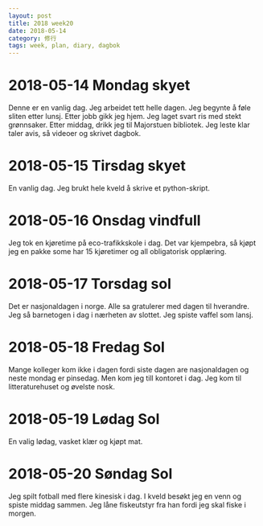 ```yaml
---
layout: post
title: 2018 week20
date: 2018-05-14
category: 修行
tags: week, plan, diary, dagbok
---
```

# 2018-05-14 Mondag skyet
Denne er en vanlig dag. Jeg arbeidet tett helle dagen. Jeg begynte å føle sliten etter lunsj. Etter jobb gikk jeg hjem. Jeg laget svart ris med stekt grønnsaker. Etter middag, drikk jeg til Majorstuen bibliotek. Jeg leste klar taler avis, så videoer og skrivet dagbok.

# 2018-05-15 Tirsdag skyet
En vanlig dag. Jeg brukt hele kveld å skrive et python-skript.

# 2018-05-16 Onsdag vindfull
Jeg tok en kjøretime på eco-trafikkskole i dag. Det var kjempebra, så kjøpt jeg en pakke some har 15 kjøretimer og all obligatorisk opplæring.

# 2018-05-17 Torsdag sol
Det er nasjonaldagen i norge. Alle sa gratulerer med dagen til hverandre. Jeg så barnetogen i dag i nærheten av slottet. Jeg spiste vaffel som lansj.

# 2018-05-18 Fredag Sol

Mange kolleger kom ikke i dagen fordi siste dagen are nasjonaldagen og neste mondag er pinsedag. Men kom jeg till kontoret i dag. Jeg kom til litteraturehuset og 
øvelste nosk. 

# 2018-05-19 Lødag Sol

En valig lødag, vasket klær og kjøpt mat.

# 2018-05-20 Søndag Sol

Jeg spilt fotball med flere kinesisk i dag. I kveld besøkt jeg en venn og spiste middag sammen. Jeg låne fiskeutstyr fra han fordi jeg skal fiske i morgen.

